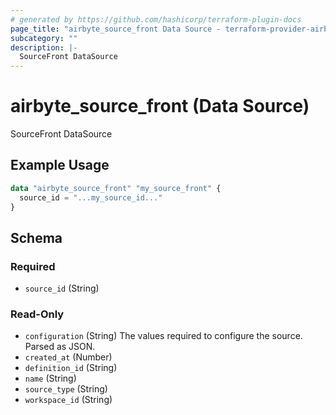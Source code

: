 ```yaml
---
# generated by https://github.com/hashicorp/terraform-plugin-docs
page_title: "airbyte_source_front Data Source - terraform-provider-airbyte"
subcategory: ""
description: |-
  SourceFront DataSource
---
```


# airbyte_source_front (Data Source)

SourceFront DataSource

## Example Usage

```terraform
data "airbyte_source_front" "my_source_front" {
  source_id = "...my_source_id..."
}
```

<!-- schema generated by tfplugindocs -->
## Schema

### Required

- `source_id` (String)

### Read-Only

- `configuration` (String) The values required to configure the source. Parsed as JSON.
- `created_at` (Number)
- `definition_id` (String)
- `name` (String)
- `source_type` (String)
- `workspace_id` (String)
